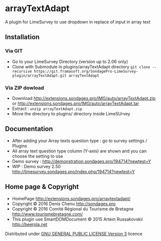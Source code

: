 arrayTextAdapt
==============

A plugin for LimeSurvey to use dropdown in replace of input in array text

## Installation

### Via GIT
- Go to your LimeSurvey Directory (version up to 2.06 only)
- Clone with Submodule in plugins/arrayTextAdapt directory `git clone --recursive https://git.framasoft.org/SondagePro-LimeSurvey-plugin/arrayTextAdapt.git arrayTextAdapt`

### Via ZIP dowload
- Download <http://extensions.sondages.pro/IMG/auto/arrayTextAdapt.zip> or <http://extensions.sondages.pro/IMG/auto/arrayTextAdapt.tar>
- Extract : `unzip arrayTextAdapt.zip`
- Move the directory to  plugins/ directory inside LimeSUrvey

## Documentation
- After adding your Array texts question type : go to survey settings / Plugins
- All array text question type column (Y-axis) are shown and you can choose the setting to use
- Demo survey : <http://demonstration.sondages.pro/194714?newtest=Y>
- WIP : Demo survey 2.50 <http://limesurvey.sondages.pro/index.php/194714?newtest=Y>

## Home page & Copyright
- HomePage <http://extensions.sondages.pro/arraytextadapt/>
- Copyright © 2016 Denis Chenu <http://sondages.pro>
- Copyright © 2016 Comité Régional du Tourisme de Bretagne  <http://www.tourismebretagne.com/>
- This plugin use SmartDOMDocument © 2015 Artem Russakovskii <http://beerpla.net>

Distributed under [GNU GENERAL PUBLIC LICENSE Version 3](http://www.gnu.org/licenses/gpl.txt) licence
